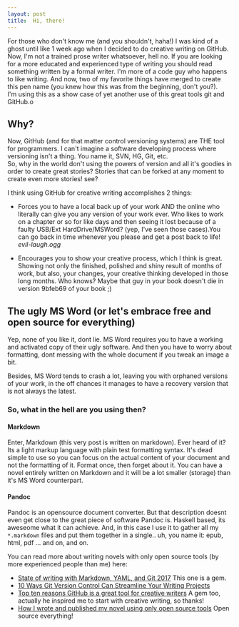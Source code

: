 ```yaml
---
layout: post
title:  Hi, there!
---
```


For those who don't know me (and you shouldn't, haha!) I was kind of a ghost until like 1 week ago when I decided to do creative writing on GitHub. Now, I'm not a trained prose writer whatsoever, hell no. If you are looking for a more educated and experienced type of writing you should read something written by a formal writer. I'm more of a code guy who happens to like writing. And now, two of my favorite things have merged to create this pen name (you knew how this was from the beginning, don't you?).  
I'm using this as a show case of yet another use of this great tools git and GitHub.o



## Why?
Now, GitHub (and for that matter control versioning systems) are THE tool for programmers. I can't imagine a software developing process where versioning isn't a thing. You name it, SVN, HG, Git, etc.  
So, why in the world don't using the powers of version and all it's goodies in order to create great stories? Stories that can be forked at any moment to create even more stories! see?  

I think using GitHub for creative writing accomplishes 2 things:  
* Forces you to have a local back up of your work AND the online who literally can give you any version of your work ever. Who likes to work on a chapter or so for like days and then seeing it lost because of a faulty USB/Ext HardDrive/MSWord? (yep, I've seen those cases).You can go back in time whenever you please and get a post back to life! *evil-laugh.ogg*  

* Encourages you to show your creative process, which I think is great. Showing not only the finished, polished and shiny result of months of work, but also, your changes, your creative thinking developed in those long months. Who knows? Maybe that guy in your book doesn't die in version 9bfeb69 of your book ;)  


## The ugly MS Word (or let's embrace free and open source for everything)
Yep, none of you like it, dont lie. MS Word requires you to have a working and activated copy of their ugly software. And then you have to worry about formatting, dont messing with the whole document if you tweak an image a bit.  

Besides, MS Word tends to crash a lot, leaving you with orphaned versions of your work, in the off chances it manages to have a recovery version that is not always the latest.

### So, what in the hell are you using then?
#### Markdown
Enter, Markdown (this very post is written on markdown). Ever heard of it? Its a light markup language with plain test formatting syntax. It's dead simple to use so you can focus on the actual content of your document and not the formatting of it. Format once, then forget about it.
You can have a novel entirely written on Markdown and it will be a lot smaller (storage) than it's MS Word counterpart.  

#### Pandoc
Pandoc is an opensource document converter. But that description doesnt even get close to the great piece of software Pandoc is. Haskell based, its aweseome what it can achieve. And, in this case I use it to gather all my `*.markdown` files and put them together in a single.. uh, you name it: epub, html, pdf ... and on, and on.  

You can read more about writing novels with only open source tools (by more experienced people than me) here:
* [State of writing with Markdown, YAML, and Git 2017](https://d.moonfire.us/blog/2017/05/24/git-and-writing/) This one is a gem.  
* [10 Ways Git Version Control Can Streamline Your Writing Projects](http://www.developer.com/open/10-ways-git-version-control-can-streamline-your-writing-projects.html)  
* [Top ten reasons GitHub is a great tool for creative writers](https://medium.com/@jjmerelo/top-ten-reasons-github-is-a-great-tool-for-creative-writers-d0e8b27de71d) A gem too, actually he inspired me to start with creative writing, so thanks!
* [How I wrote and published my novel using only open source tools](https://medium.com/techspiration-ideas-making-it-happen/how-i-wrote-and-published-my-novel-using-only-open-source-tools-5cdfbd7c00ca) Open source everything!


